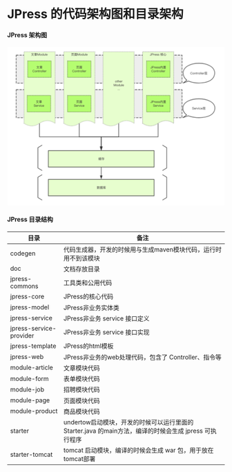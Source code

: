 # JPress 的代码架构图和目录架构



#### JPress 架构图

![](../image/module/module_27.png)

#### JPress 目录结构

| 目录  |   备注 |
| --- |  --- |
| codegen | 代码生成器，开发的时候用与生成maven模块代码，运行时用不到该模块 |
| doc | 文档存放目录  |
| jpress-commons | 工具类和公用代码   |
| jpress-core | JPress的核心代码  |
| jpress-model | JPress非业务实体类  |
| jpress-service | JPress非业务 service 接口定义   |
| jpress-service-provider | JPress非业务 service 接口实现  |
| jpress-template | JPress的html模板   |
| jpress-web | JPress非业务的web处理代码，包含了 Controller、指令等 |
| module-article | 文章模块代码   |
| module-form | 表单模块代码   |
| module-job | 招聘模块代码   |
| module-page | 页面模块代码  |
| module-product | 商品模块代码  |
| starter | undertow启动模块，开发的时候可以运行里面的 Starter.java 的main方法，编译的时候会生成 jpress 可执行程序 |
| starter-tomcat | tomcat 启动模块，编译的时候会生成 war 包，用于放在tomcat部署 |
